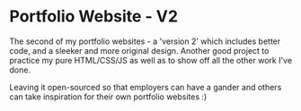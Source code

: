 # Portfolio Website - V2
The second of my portfolio websites - a 'version 2' which includes better code, and a sleeker and more original design. Another good project to practice my pure HTML/CSS/JS as well as to show off all the other work I've done. 

Leaving it open-sourced so that employers can have a gander and others can take inspiration for their own portfolio websites :)